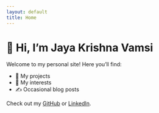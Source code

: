 ```yaml
---
layout: default
title: Home
---
```


# 👋 Hi, I’m Jaya Krishna Vamsi

Welcome to my personal site! Here you’ll find:
- 🌸 My projects
- 🌱 My interests
- ✍️ Occasional blog posts

Check out my [GitHub](https://github.com/JayaKrishnaVamsi) or [LinkedIn](https://linkedin.com).

